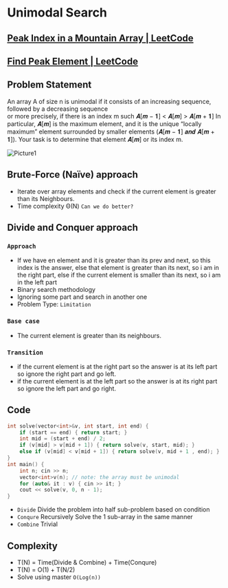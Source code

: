 # Unimodal Search  
## [Peak Index in a Mountain Array | LeetCode](https://leetcode.com/problems/peak-index-in-a-mountain-array/description/)
## [Find Peak Element | LeetCode](https://leetcode.com/problems/find-peak-element/description/)
## Problem Statement 
An array A of size n is unimodal if it consists of an increasing sequence, followed by a decreasing sequence <br>  or more precisely, if there is an index m 
such 𝑨[𝒎 − 𝟏] < 𝑨[𝒎] > 𝑨[𝒎 + 𝟏] In particular, 𝑨[𝒎] is the maximum element, and it is the unique “locally maximum” element surrounded by smaller elements 
(𝑨[𝒎 − 𝟏] 𝒂𝒏𝒅 𝑨[𝒎 + 𝟏]). Your task is to determine that element 𝑨[𝒎] or its index m.

![Picture1](https://user-images.githubusercontent.com/99830416/227283504-421ecbb7-b744-41b0-9280-47f7e0decf77.png)

## Brute-Force (Naïve) approach 
- Iterate over array elements and check if the current element is greater than its Neighbours.
- Time complexity Θ(N) `Can we do better?`

## Divide and Conquer approach
### `Approach`
- If we have en element and it is greater than its prev and next, so this index is the answer, else that element is greater than its next, so i am in the right part, else if the    current element is smaller than its next, so i am in the left part
- Binary search methodology 
- Ignoring some part and search in another one 
- Problem Type: `Limitation`

### `Base case` 
- The current element is greater than its neighbours.

### `Transition`
- if the current element is at the right part so the answer is at its left part so ignore the right part and go left.
- if the current element is at the left part so the answer is at its right part so ignore the left part and go right.

## Code
```cpp
int solve(vector<int>&v, int start, int end) {
    if (start == end) { return start; } 
    int mid = (start + end) / 2; 
    if (v[mid] > v[mid + 1]) { return solve(v, start, mid); }
    else if (v[mid] < v[mid + 1]) { return solve(v, mid + 1 , end); }
}
int main() {
    int n; cin >> n;
    vector<int>v(n); // note: the array must be unimodal
    for (auto& it : v) { cin >> it; }
    cout << solve(v, 0, n - 1);
}
```
- `Divide` Divide the problem into half sub-problem based on condition 
- `Conqure` Recursively Solve the 1 sub-array in the same manner 
- `Combine` Trivial

## Complexity 
- T(N) = Time(Divide & Combine) + Time(Conqure) 
- T(N) = O(1) + T(N/2)
- Solve using master `O(Log(n))`
